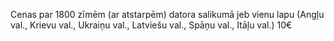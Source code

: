 Cenas par 1800 zīmēm (ar atstarpēm) datora salikumā jeb vienu lapu (Angļu val., Krievu val., Ukraiņu val., Latviešu val., Spāņu val., Itāļu val.) <span>10€</span>

&nbsp;

